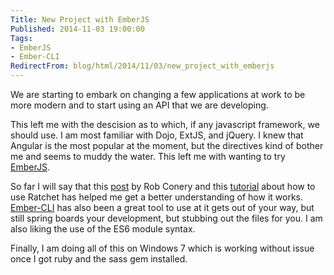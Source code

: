 ```yaml
---
Title: New Project with EmberJS
Published: 2014-11-03 19:00:00
Tags:
- EmberJS
- Ember-CLI
RedirectFrom: blog/html/2014/11/03/new_project_with_emberjs
---
```


We are starting to embark on changing a few applications at work to be more modern and to start using an API that we are developing.

This left me with the descision as to which, if any javascript framework, we should use. I am most familiar with Dojo, ExtJS, and jQuery. I knew that Angular is the most popular at the moment, but
the directives kind of bother me and seems to muddy the water. This left me with wanting to try [EmberJS](http://emberjs.com/).

So far I will say that this [post](http://www.wekeroad.com/2014/05/28/the-frustratingly-lovable-crazy-making-huggable-ball-of-whack-that-is-ember-js/) by Rob Conery and this [tutorial](https://github.com/cavneb/ember-ratchet-example) about how to use Ratchet has helped me get a better understanding of how it works. [Ember-CLI](http://www.ember-cli.com/) has also been a great tool to use at it gets out of your way, but still spring boards your development, but stubbing out the files for you. I am also liking the use of the ES6 module syntax.

Finally, I am doing all of this on Windows 7 which is working without issue once I got ruby and the sass gem installed.